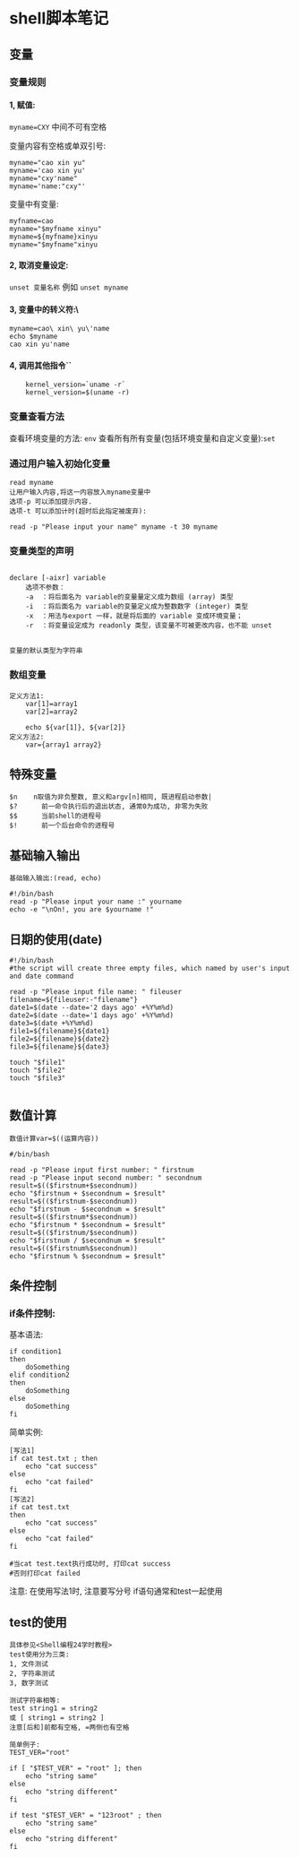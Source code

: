 # shell脚本笔记

## 变量

### 变量规则

#### 1, 赋值:
`myname=CXY`
中间不可有空格

变量内容有空格或单双引号:
```
myname="cao xin yu"
myname='cao xin yu'
myname="cxy'name"
myname='name:"cxy"'
```

变量中有变量:
```
myfname=cao
myname="$myfname xinyu"
myname=${myfname}xinyu
myname="$myfname"xinyu
```

#### 2, 取消变量设定:
`unset 变量名称`
例如
`unset myname`

#### 3, 变量中的转义符:\
```
myname=cao\ xin\ yu\'name
echo $myname
cao xin yu'name
```
#### 4, 调用其他指令``
```
	kernel_version=`uname -r`
	kernel_version=$(uname -r)
```

### 变量查看方法
查看环境变量的方法: `env`
查看所有所有变量(包括环境变量和自定义变量):`set`

### 通过用户输入初始化变量

```
read myname
让用户输入内容,将这一内容放入myname变量中
选项-p 可以添加提示内容.
选项-t 可以添加计时(超时后此指定被废弃):

read -p "Please input your name" myname -t 30 myname
```

### 变量类型的声明

```

declare [-aixr] variable 
	选项不参数： 
	-a  ：将后面名为 variable的变量量定义成为数组 (array) 类型 
	-i  ：将后面名为 variable的变量定义成为整数数字 (integer) 类型 
	-x  ：用法与export 一样，就是将后面的 variable 变成环境变量； 
	-r  ：将变量设定成为 readonly 类型，该变量不可被更改内容，也不能 unset
	

变量的默认类型为字符串

```

### 数组变量

```
定义方法1:
	var[1]=array1
	var[2]=array2
	
	echo ${var[1]}, ${var[2]}
定义方法2:
	var={array1 array2}

```

## 特殊变量

```
$n    n取值为非负整数, 意义和argv[n]相同, 既进程启动参数|
$?	    前一命令执行后的退出状态, 通常0为成功, 非零为失败
$$	    当前shell的进程号
$!	    前一个后台命令的进程号
```

## 基础输入输出
```
基础输入输出:(read, echo)

#!/bin/bash
read -p "Please input your name :" yourname
echo -e "\nOn!, you are $yourname !"

```

## 日期的使用(date)

```
#!/bin/bash
#the script will create three empty files, which named by user's input and date command

read -p "Please input file name: " fileuser
filename=${fileuser:-"filename"}
date1=$(date --date='2 days ago' +%Y%m%d)
date2=$(date --date='1 days ago' +%Y%m%d)
date3=$(date +%Y%m%d)
file1=${filename}${date1}
file2=${filename}${date2}
file3=${filename}${date3}

touch "$file1"
touch "$file2"
touch "$file3"


```

## 数值计算

```
数值计算var=$((运算内容))

#/bin/bash

read -p "Please input first number: " firstnum
read -p "Please input second number: " secondnum
result=$(($firstnum+$secondnum))
echo "$firstnum + $secondnum = $result"
result=$(($firstnum-$secondnum))
echo "$firstnum - $secondnum = $result"
result=$(($firstnum*$secondnum))
echo "$firstnum * $secondnum = $result"
result=$(($firstnum/$secondnum))
echo "$firstnum / $secondnum = $result"
result=$(($firstnum%$secondnum))
echo "$firstnum % $secondnum = $result"
```

## 条件控制
### if条件控制:
基本语法:

```
if condition1
then
	doSomething
elif condition2
then
	doSomething
else
	doSomething
fi
```

简单实例:
```
[写法1]
if cat test.txt ; then
	echo "cat success"
else
	echo "cat failed"
fi
[写法2]
if cat test.txt
then
	echo "cat success"
else
	echo "cat failed"
fi

#当cat test.text执行成功时, 打印cat success
#否则打印cat failed
```
注意:
在使用写法1时, 注意要写分号
if语句通常和test一起使用

## test的使用
```
具体参见<Shell编程24学时教程>
test使用分为三类:
1, 文件测试
2, 字符串测试
3, 数字测试

测试字符串相等:
test string1 = string2
或 [ string1 = string2 ]
注意[后和]前都有空格, =两侧也有空格

简单例子:
TEST_VER="root"

if [ "$TEST_VER" = "root" ]; then
    echo "string same"
else
    echo "string different"
fi

if test "$TEST_VER" = "123root" ; then
    echo "string same"
else
    echo "string different"
fi

```



